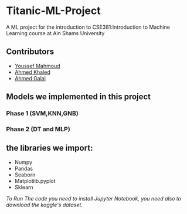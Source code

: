 # Titanic-ML-Project
A ML project for the introduction to CSE381:Introduction to Machine Learning course at Ain Shams University 

## Contributors
- [Youssef Mahmoud](https://github.com/xYoussefMahmoudx)
- [Ahmed Khaled](https://github.com/Ahmedkhaledd1)
- [Ahmed Galal](https://github.com/ABarakat27)

## Models we implemented in this project 
### Phase 1 (SVM,KNN,GNB)
### Phase 2 (DT and MLP)

## the libraries we import:
*	Numpy
*	Pandas
*	Seaborn
*	Matplotlib.pyplot
*	Sklearn


_To Run The code you need to install Jupyter Notebook,
you need also to download the kaggle's dataset_.
